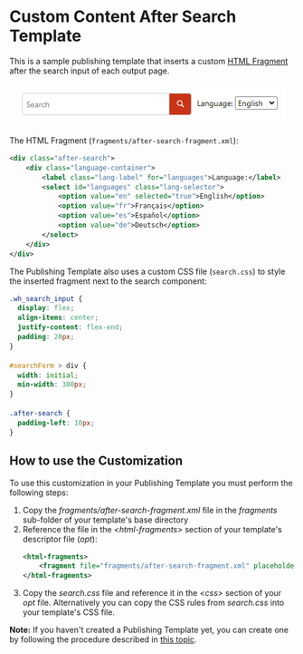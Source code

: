 # Custom Content After Search Template

This is a sample publishing template that inserts a custom [HTML Fragment](https://www.oxygenxml.com/doc/versions/25.1/ug-webhelp-responsive/topics/wh-add-custom-html.html#wh-add-custom-html__the_xml_file) after the search input of each output page.

![Output Sample](media/search.png)

The HTML Fragment (`fragments/after-search-fragment.xml`):
```xml
<div class="after-search">
    <div class="language-container">
        <label class="lang-label" for="languages">Language:</label>
        <select id="languages" class="lang-selector">
            <option value="en" selected="true">English</option>
            <option value="fr">Français</option>
            <option value="es">Español</option>
            <option value="de">Deutsch</option>
        </select>  
    </div>
</div>
```
The Publishing Template also uses a custom CSS file (`search.css`) to style the inserted fragment next to the search component:
```css
.wh_search_input {
  display: flex;
  align-items: center;
  justify-content: flex-end;
  padding: 20px;
}

#searchForm > div {
  width: initial;
  min-width: 300px;
}

.after-search {
  padding-left: 10px;
}
```

## How to use the Customization

To use this customization in your Publishing Template you must perform the following steps:

1. Copy the *fragments/after-search-fragment.xml* file in the *fragments* sub-folder of your template's base directory
1. Reference the file in the *&lt;html-fragments>* section of your template's descriptor file (*opt*):
    ```xml
    <html-fragments>
        <fragment file="fragments/after-search-fragment.xml" placeholder="webhelp.fragment.after.search.input"/>
    </html-fragments>
    ```
1. Copy the *search.css* file and reference it in the *&lt;css>* section of your *opt* file. Alternatively you can copy the CSS rules from *search.css* into your template's CSS file.

**Note:** If you haven't created a Publishing Template yet, you can create one by following the procedure described in [this topic](https://www.oxygenxml.com/doc/versions/25.1/ug-webhelp-responsive/topics/whr-create-publishing-template-x.html).


